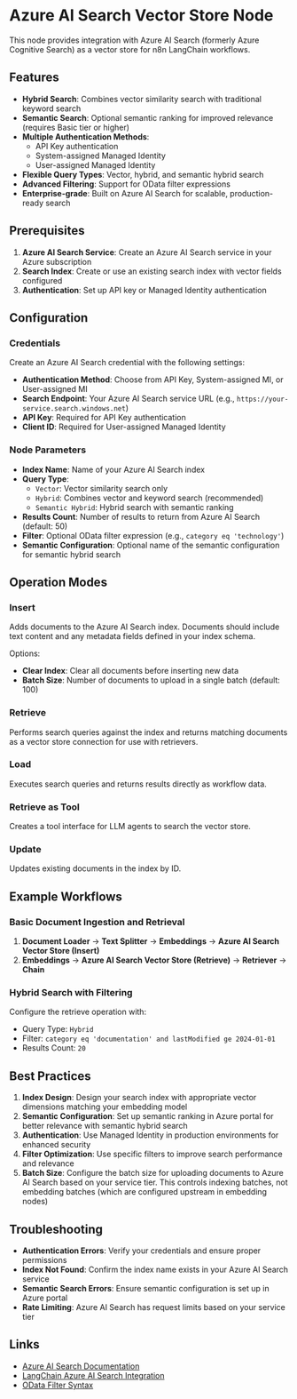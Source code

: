 # Azure AI Search Vector Store Node

This node provides integration with Azure AI Search (formerly Azure Cognitive Search) as a vector store for n8n LangChain workflows.

## Features

- **Hybrid Search**: Combines vector similarity search with traditional keyword search
- **Semantic Search**: Optional semantic ranking for improved relevance (requires Basic tier or higher)
- **Multiple Authentication Methods**:
  - API Key authentication
  - System-assigned Managed Identity
  - User-assigned Managed Identity
- **Flexible Query Types**: Vector, hybrid, and semantic hybrid search
- **Advanced Filtering**: Support for OData filter expressions
- **Enterprise-grade**: Built on Azure AI Search for scalable, production-ready search

## Prerequisites

1. **Azure AI Search Service**: Create an Azure AI Search service in your Azure subscription
2. **Search Index**: Create or use an existing search index with vector fields configured
3. **Authentication**: Set up API key or Managed Identity authentication

## Configuration

### Credentials

Create an Azure AI Search credential with the following settings:

- **Authentication Method**: Choose from API Key, System-assigned MI, or User-assigned MI
- **Search Endpoint**: Your Azure AI Search service URL (e.g., `https://your-service.search.windows.net`)
- **API Key**: Required for API Key authentication
- **Client ID**: Required for User-assigned Managed Identity

### Node Parameters

- **Index Name**: Name of your Azure AI Search index
- **Query Type**:
  - `Vector`: Vector similarity search only
  - `Hybrid`: Combines vector and keyword search (recommended)
  - `Semantic Hybrid`: Hybrid search with semantic ranking
- **Results Count**: Number of results to return from Azure AI Search (default: 50)
- **Filter**: Optional OData filter expression (e.g., `category eq 'technology'`)
- **Semantic Configuration**: Optional name of the semantic configuration for semantic hybrid search

## Operation Modes

### Insert
Adds documents to the Azure AI Search index. Documents should include text content and any metadata fields defined in your index schema.

Options:
- **Clear Index**: Clear all documents before inserting new data
- **Batch Size**: Number of documents to upload in a single batch (default: 100)

### Retrieve
Performs search queries against the index and returns matching documents as a vector store connection for use with retrievers.

### Load
Executes search queries and returns results directly as workflow data.

### Retrieve as Tool
Creates a tool interface for LLM agents to search the vector store.

### Update
Updates existing documents in the index by ID.

## Example Workflows

### Basic Document Ingestion and Retrieval
1. **Document Loader** → **Text Splitter** → **Embeddings** → **Azure AI Search Vector Store (Insert)**
2. **Embeddings** → **Azure AI Search Vector Store (Retrieve)** → **Retriever** → **Chain**

### Hybrid Search with Filtering
Configure the retrieve operation with:
- Query Type: `Hybrid`
- Filter: `category eq 'documentation' and lastModified ge 2024-01-01`
- Results Count: `20`

## Best Practices

1. **Index Design**: Design your search index with appropriate vector dimensions matching your embedding model
2. **Semantic Configuration**: Set up semantic ranking in Azure portal for better relevance with semantic hybrid search
3. **Authentication**: Use Managed Identity in production environments for enhanced security
4. **Filter Optimization**: Use specific filters to improve search performance and relevance
5. **Batch Size**: Configure the batch size for uploading documents to Azure AI Search based on your service tier. This controls indexing batches, not embedding batches (which are configured upstream in embedding nodes)

## Troubleshooting

- **Authentication Errors**: Verify your credentials and ensure proper permissions
- **Index Not Found**: Confirm the index name exists in your Azure AI Search service
- **Semantic Search Errors**: Ensure semantic configuration is set up in Azure portal
- **Rate Limiting**: Azure AI Search has request limits based on your service tier

## Links

- [Azure AI Search Documentation](https://docs.microsoft.com/azure/search/)
- [LangChain Azure AI Search Integration](https://js.langchain.com/docs/integrations/vectorstores/azure_aisearch/)
- [OData Filter Syntax](https://docs.microsoft.com/odata/concepts/queryoptions-overview)